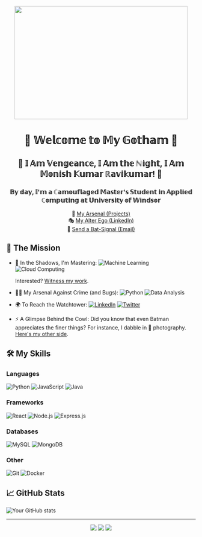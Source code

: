 <p align="center">
  <img width="460" height="300" src="https://media.tenor.com/PFp-mBjvzVkAAAAC/asghar-batman.gif">
</p>

<h1 align="center">🦇 𝕎𝕖𝕝𝕔𝕠𝕞𝕖 𝕥𝕠 𝕄𝕪 𝔾𝕠𝕥𝕙𝕒𝕞 🦇</h1>

<h2 align="center">🦇 𝕀 𝔸𝕞 𝕍𝕖𝕟𝕘𝕖𝕒𝕟𝕔𝕖, 𝕀 𝔸𝕞 𝕥𝕙𝕖 ℕ𝕚𝕘𝕙𝕥, 𝕀 𝔸𝕞 𝕄𝕠𝕟𝕚𝕤𝕙 𝕂𝕦𝕞𝕒𝕣 ℝ𝕒𝕧𝕚𝕜𝕦𝕞𝕒𝕣! 🦇</h2>

<h3 align="center">𝔹𝕪 𝕕𝕒𝕪, 𝕀'𝕞 𝕒 ℂ𝕒𝕞𝕠𝕦𝕗𝕝𝕒𝕘𝕖𝕕 𝕄𝕒𝕤𝕥𝕖𝕣'𝕤 𝕊𝕥𝕦𝕕𝕖𝕟𝕥 𝕚𝕟 𝔸𝕡𝕡𝕝𝕚𝕖𝕕 ℂ𝕠𝕞𝕡𝕦𝕥𝕚𝕟𝕘 𝕒𝕥 𝕌𝕟𝕚𝕧𝕖𝕣𝕤𝕚𝕥𝕪 𝕠𝕗 𝕎𝕚𝕟𝕕𝕤𝕠𝕣</h3>

 <p align="center">
  🏹 <a href="https://github.com/yourusername?tab=repositories" target="_blank">My Arsenal (Projects)</a><br>
  🎭 <a href="https://linkedin.com/in/yourusername" target="_blank">My Alter Ego (LinkedIn)</a><br>
  💌 <a href="mailto:youremail@example.com">Send a Bat-Signal (Email)</a><br>
</p>


## 🦇 The Mission

- 🌃 In the Shadows, I'm Mastering: 
  ![Machine Learning](https://img.shields.io/badge/-Machine%20Learning-333333?style=flat&logo=TensorFlow)
  ![Cloud Computing](https://img.shields.io/badge/-Cloud%20Computing-333333?style=flat&logo=amazon-aws)
  
  Interested? [Witness my work](https://github.com/yourusername?tab=repositories).

- 🦹‍♂️ My Arsenal Against Crime (and Bugs): 
  ![Python](https://img.shields.io/badge/-Python-333333?style=flat&logo=python)
  ![Data Analysis](https://img.shields.io/badge/-Data%20Analysis-333333?style=flat&logo=tableau)

- 🌍 To Reach the Watchtower: 
  [![LinkedIn](https://img.shields.io/badge/-LinkedIn-0077B5?style=flat&logo=LinkedIn&logoColor=white)](https://linkedin.com/in/yourusername)
  [![Twitter](https://img.shields.io/badge/-Twitter-1DA1F2?style=flat&logo=Twitter&logoColor=white)](https://twitter.com/yourusername)
  
- ⚡ A Glimpse Behind the Cowl: Did you know that even Batman appreciates the finer things? For instance, I dabble in 📸 photography. [Here's my other side](https://instagram.com/yourusername).

## 🛠️ My Skills
### Languages
  ![Python](https://img.shields.io/badge/-Python-333333?style=flat&logo=python)
  ![JavaScript](https://img.shields.io/badge/-JavaScript-333333?style=flat&logo=javascript)
  ![Java](https://img.shields.io/badge/-Java-333333?style=flat&logo=Java&logoColor=007396)

### Frameworks
  ![React](https://img.shields.io/badge/-React-333333?style=flat&logo=react)
  ![Node.js](https://img.shields.io/badge/-Node.js-333333?style=flat&logo=node.js)
  ![Express.js](https://img.shields.io/badge/-Express.js-787878?style=flat)

### Databases
  ![MySQL](https://img.shields.io/badge/-MySQL-333333?style=flat&logo=mysql)
  ![MongoDB](https://img.shields.io/badge/-MongoDB-333333?style=flat&logo=mongodb)

### Other
  ![Git](https://img.shields.io/badge/-Git-333333?style=flat&logo=git)
  ![Docker](https://img.shields.io/badge/-Docker-333333?style=flat&logo=docker)

## 📈 GitHub Stats

![Your GitHub stats](https://github-readme-stats.vercel.app/api?username=yourusername&show_icons=true&theme=radical)

---

<p align="center">
  <a href="mailto:youremail@gmail.com"><img src="https://img.icons8.com/fluent/48/000000/gmail.png"/></a>
  <a href="https://linkedin.com/in/yourusername"><img src="https://img.icons8.com/fluent/48/000000/linkedin.png"/></a>
  <a href="https://twitter.com/yourusername"><img src="https://img.icons8.com/fluent/48/000000/twitter.png"/></a>
</p>
